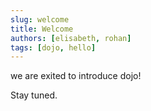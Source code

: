 ```yaml
---
slug: welcome
title: Welcome
authors: [elisabeth, rohan]
tags: [dojo, hello]
---
```


we are exited to introduce dojo!

Stay tuned.